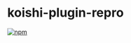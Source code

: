 # koishi-plugin-repro

[![npm](https://img.shields.io/npm/v/koishi-plugin-repro?style=flat-square)](https://www.npmjs.com/package/koishi-plugin-repro)


